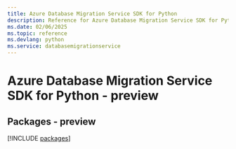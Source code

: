 ```yaml
---
title: Azure Database Migration Service SDK for Python
description: Reference for Azure Database Migration Service SDK for Python
ms.date: 02/06/2025
ms.topic: reference
ms.devlang: python
ms.service: databasemigrationservice
---
```

# Azure Database Migration Service SDK for Python - preview
## Packages - preview
[!INCLUDE [packages](database-migration-service-index.md)]